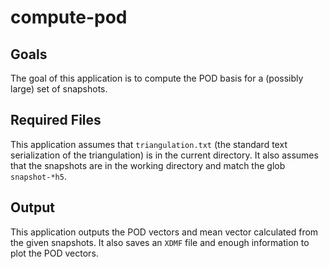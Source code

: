 compute-pod
===========
Goals
-----
The goal of this application is to compute the POD basis for a (possibly large)
set of snapshots.

Required Files
--------------
This application assumes that `triangulation.txt` (the standard text
serialization of the triangulation) is in the current directory. It also assumes
that the snapshots are in the working directory and match the glob
`snapshot-*h5`.

Output
------
This application outputs the POD vectors and mean vector calculated from the
given snapshots. It also saves an `XDMF` file and enough information to plot the
POD vectors.